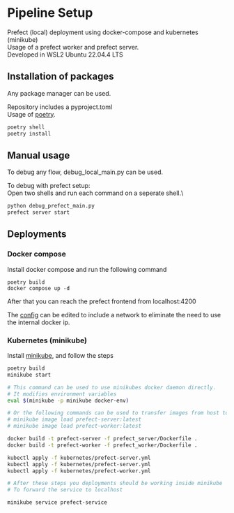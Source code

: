 # Pipeline Setup

Prefect (local) deployment using docker-compose and kubernetes (minikube)\
Usage of a prefect worker and prefect server.\
Developed in WSL2 Ubuntu 22.04.4 LTS

## Installation of packages
Any package manager can be used.

Repository includes a pyproject.toml\
Usage of [poetry](https://python-poetry.org/docs/#installing-with-pipx).

```bash | powershell
poetry shell
poetry install
```

## Manual usage

To debug any flow, debug_local_main.py can be used.

To debug with prefect setup:\
Open two shells and run each command on a seperate shell.\

```bash
python debug_prefect_main.py
prefect server start
```

## Deployments

### Docker compose

Install docker compose and run the following command

```
poetry build
docker compose up -d
```

After that you can reach the prefect frontend from localhost:4200

The [config](docker-compose.yml) can be edited to include a network to eliminate
the need to use the internal docker ip.

### Kubernetes (minikube)

Install [minikube](https://minikube.sigs.k8s.io/docs/start/?arch=%2Flinux%2Fx86-64%2Fstable%2Fbinary+download), and follow the steps

```bash | powershell
poetry build
minikube start

# This command can be used to use minikubes docker daemon directly.
# It modifies environment variables
eval $(minikube -p minikube docker-env)

# Or the following commands can be used to transfer images from host to minikube after they are built on host
# minikube image load prefect-server:latest
# minikube image load prefect-worker:latest

docker build -t prefect-server -f prefect_server/Dockerfile .
docker build -t prefect-worker -f prefect_worker/Dockerfile .

kubectl apply -f kubernetes/prefect-server.yml
kubectl apply -f kubernetes/prefect-server.yml
kubectl apply -f kubernetes/prefect-worker.yml

# After these steps you deployments should be working inside minikube
# To forward the service to localhost

minikube service prefect-service
```
